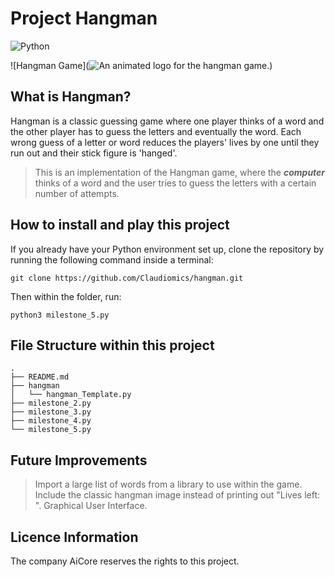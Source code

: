 # Project Hangman
![Python](https://img.shields.io/badge/python-3670A0?style=for-the-badge&logo=python&logoColor=ffdd54) 

![Hangman Game](![An animated logo for the hangman game.](https://imgur.com/a/f3ZJDS4))

## What is Hangman?

Hangman is a classic guessing game where one player thinks of a word and the other player has to guess the letters and eventually the word. Each wrong guess of a letter or word reduces the players' lives by one until they run out and their stick figure is 'hanged'.

> This is an implementation of the Hangman game, where the ***computer*** thinks of a word and the user tries to guess the letters with a certain number of attempts.

## How to install and play this project

If you already have your Python environment set up, clone the repository by running the following command inside a terminal:

```
git clone https://github.com/Claudiomics/hangman.git
```

Then within the folder, run:

```
python3 milestone_5.py

```

## File Structure within this project
```
.
├── README.md
├── hangman
│   └── hangman_Template.py
├── milestone_2.py
├── milestone_3.py
├── milestone_4.py
└── milestone_5.py

```

## Future Improvements

> Import a large list of words from a library to use within the game.
> Include the classic hangman image instead of printing out "Lives left: ".
> Graphical User Interface.

## Licence Information

The company AiCore reserves the rights to this project.







